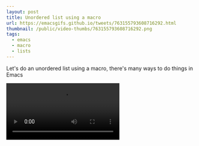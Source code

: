 ```yaml
---
layout: post
title: Unordered list using a macro
url: https://emacsgifs.github.io/tweets/763155793608716292.html
thumbnail: /public/video-thumbs/763155793608716292.png
tags:
  - emacs
  - macro
  - lists
---
```


Let's do an unordered list using a macro, there's many ways to do things in Emacs

<video controls autoplay>
  <source src="/public/videos/763155793608716292.mp4" type="video/mp4">
    Sorry your browser does not support the video tag, maybe time to upgrade?
</video>

